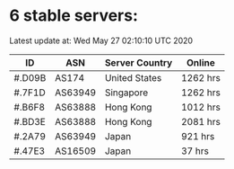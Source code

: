 # 6 stable servers:

Latest update at: Wed May 27 02:10:10 UTC 2020

| ID | ASN | Server Country | Online |
| -- | --- | -------------- | ------ |
| #.D09B | AS174 | United States | 1262 hrs |
| #.7F1D | AS63949 | Singapore | 1262 hrs |
| #.B6F8 | AS63888 | Hong Kong | 1012 hrs |
| #.BD3E | AS63888 | Hong Kong | 2081 hrs |
| #.2A79 | AS63949 | Japan | 921 hrs |
| #.47E3 | AS16509 | Japan | 37 hrs |

